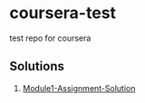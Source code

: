 # coursera-test
test repo for coursera
## Solutions

1. [Module1-Assignment-Solution](/module1-solution)